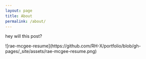 ```yaml
---
layout: page
title: About
permalink: /about/
---
```

<p> hey will this post?</p>
![rae-mcgee-resume](https://github.com/RH-X/portfolio/blob/gh-pages/_site/assets/rae-mcgee-resume.png)

<!-- This is the base Jekyll theme. You can find out more info about customizing your Jekyll theme, as well as basic Jekyll usage documentation at [jekyllrb.com](https://jekyllrb.com/)

You can find the source code for Minima at GitHub:![rae-mcgee-resume](https://github.com/user-attachments/assets/1d2d9b98-1a8b-4e9b-aea6-58b05c3f40c2)

[jekyll][jekyll-organization] /
[minima](https://github.com/jekyll/minima)

You can find the source code for Jekyll at GitHub:
[jekyll][jekyll-organization] /
[jekyll](https://github.com/jekyll/jekyll)


[jekyll-organization]: https://github.com/jekyll -->
